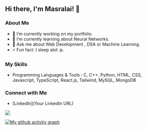 <!-- Profile README for Masralai -->

## Hi there, I'm Masralai! 👋

### About Me

- 🔭 I’m currently working on my portfolio.
- 🌱 I’m currently learning about Neural Networks.
- 💬 Ask me about Web Development , DSA or Machine Learning.
- ⚡ Fun fact: I sleep alot :p.
<!--- 📫 How to reach me: [Your Email/LinkedIn/Twitter].-->

### My Skills

- Programming Languages & Tools : C, C++, Python, HTML, CSS, Javascript, TypeScript, React.js, Tailwind, MySQL, MongoDB


### Connect with Me

- [LinkedIn](Your LinkedIn URL)
<!-- [Personal Website/Blog](Your Website/Blog URL)-->


![](http://github-profile-summary-cards.vercel.app/api/cards/profile-details?username=Masralai&theme=2077)


[![My github activity graph](https://github-readme-activity-graph.vercel.app/graph?username=Masralai&theme=tokyo-night&hide_border=true)](https://github.com/JustSurWHYving/github-readme-activity-graph)
<!-- Optional: Add more sections as needed -->
